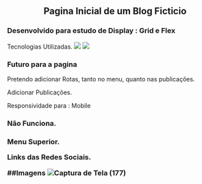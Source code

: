 <div align = "Center">
<h2>Pagina Inicial de um Blog Ficticio</h2>
</div>

<h3>
 Desenvolvido para estudo de Display : Grid e Flex
</h3

<h3>Tecnologias Utilizadas. </h3>
<img src="https://img.shields.io/badge/styled--components-DB7093?style=for-the-badge&logo=styled-components&logoColor=white" />
 <img src="https://img.shields.io/badge/React_Native-20232A?style=for-the-badge&logo=react&logoColor=61DAFB" />
 
 <h3>Futuro para a pagina</h3>
 <p> Pretendo adicionar Rotas, tanto no menu, quanto nas publicações. </p>
 <p>Adicionar Publicações. </p>
 <p>Responsividade para : Mobile  </p>
 
<h3>Não Funciona.<h3/>
  <p>Menu Superior. </p>
  <p>Links das Redes Sociais. </p>
 
 
 ##Imagens
![Captura de Tela (177)](https://user-images.githubusercontent.com/98359009/186995284-fa89b921-9202-45bb-afb2-04866d04e8d4.png)


